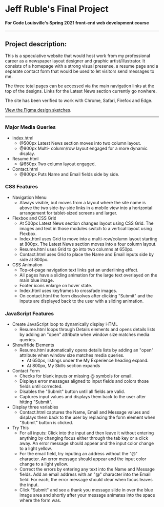 

# Jeff Ruble's Final Project
#### For Code Louisville's Spring 2021 front-end web development course

---

## Project description: 
This is a speculative website that would host work from my professional career as a newspaper layout designer and graphic artist/illustrator. It consists of a homepage with a strong visual presense, a resume page and a separate contact form that would be used to let visitors send messages to me. 

The three total pages can be accessed via the main navigation links at the top of the designs. Links for the Latest News section currently go nowhere.

The site has been verified to work with Chrome, Safari, Firefox and Edge.

[View the Figma design sketches](https://www.figma.com/file/5m5eEvIh7qvobNaw6AtLR5/FEWD-Course-Portfolio-Site?node-id=0%3A1).

---

### Major Media Queries
- Index.html
    - @500px Latest News section moves into two column layout.
    - @800px Multi- column/row layout engaged for a more dynamic display.
- Resume.html
    - @650px Two column layout engaged.
- Contact.html
    - @800px Puts Name and Email fields side by side.

### CSS Features
- Navigation Menu
    - Always visible, but moves from a layout where the site name is above the two side-by-side links in a mobile view into a horizontal arrangement for tablet-sized screens and larger.
- Flexbox and CSS Grid
    - At 500px Latest News section changes layout using CSS Grid. The images and text in those modules switch to a vertical layout using Flexbox.
    - Index.html uses Grid to move into a multi-row/column layout starting at 800px. The Latest News section moves into a four column layout.
    - Resume.html uses Grid to go into two columns at 650px.
    - Contact.html uses Grid to place the Name and Email inputs side by side at 800px.
- CSS Animation
    - Top-of-page navigation text links get an underlining effect.
    - All pages have a sliding animation for the large text overlayed on the main blue image.
    - Footer icons enlarge on hover state.
    - Index.html uses keyframes to crossfade images.
    - On contact.html the form dissolves after clicking "Submit" and the inputs are displayed back to the user with a sliding animation.

### JavaScript Features
- Create JavaScript loop to dynamically display HTML
    - Resume.html loops through Details elements and opens details lists by adding an "open" attribute when window size matches media queries.
- Show/Hide Elements
    - Resume.html automatically opens details lists by adding an "open" attribute when window size matches media queries.
        - At 650px, listings under the My Experience heading expand.
        - At 800px, My Skills section expands
- Contact Form
    - Checks for blank inputs or missing @ symbols for email.
    - Displays error messages aligned to input fields and colors those fields until corrected.
    - Disables the "Submit" button until all fields are valid.
    - Captures input values and displays them back to the user after hitting "Submit".
- Display three variables
    - Contact.html captures the Name, Email and Message values and displays them back to the user by replacing the form element when "Submit" button is clicked.
- Try This
    - For all inputs: Click into the input and then leave it without entering anything by changing focus either through the tab key or a click away. An error message should appear and the input color change to a light yellow. 
    - For the email field, try inputing an address without the "@" character. An error message should appear and the input color change to a light yellow. 
    - Correct the errors by entering any text into the Name and Message fields. Add an email address with an "@" character into the Email field. For each, the error message should clear when focus leaves the input.
    - Click "Submit" and see a thank you message slide in over the blue image area and shortly after your message animates into the space where the form was.
